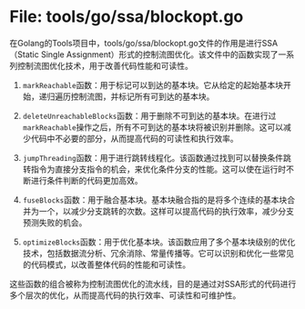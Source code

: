 # File: tools/go/ssa/blockopt.go

在Golang的Tools项目中，tools/go/ssa/blockopt.go文件的作用是进行SSA（Static Single Assignment）形式的控制流图优化。该文件中的函数实现了一系列控制流图优化技术，用于改善代码性能和可读性。

1. `markReachable`函数：用于标记可以到达的基本块。它从给定的起始基本块开始，递归遍历控制流图，并标记所有可到达的基本块。

2. `deleteUnreachableBlocks`函数：用于删除不可到达的基本块。在进行过`markReachable`操作之后，所有不可到达的基本块将被识别并删除。这可以减少代码中不必要的部分，从而提高代码的可读性和执行效率。

3. `jumpThreading`函数：用于进行跳转线程化。该函数通过找到可以替换条件跳转指令为直接分支指令的机会，来优化条件分支的性能。这可以使在运行时不断进行条件判断的代码更加高效。

4. `fuseBlocks`函数：用于融合基本块。基本块融合指的是将多个连续的基本块合并为一个，以减少分支跳转的次数。这样可以提高代码的执行效率，减少分支预测失败的机会。

5. `optimizeBlocks`函数：用于优化基本块。该函数应用了多个基本块级别的优化技术，包括数据流分析、冗余消除、常量传播等。它可以识别和优化一些常见的代码模式，以改善整体代码的性能和可读性。

这些函数的组合被称为控制流图优化的流水线，目的是通过对SSA形式的代码进行多个层次的优化，从而提高代码的执行效率、可读性和可维护性。

